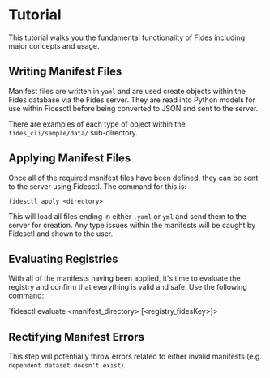 # Tutorial

This tutorial walks you the fundamental functionality of Fides including major concepts and usage.

## Writing Manifest Files

Manifest files are written in `yaml` and are used create objects within the Fides database via the Fides server. They are read into Python models for use within Fidesctl before being converted to JSON and sent to the server.

There are examples of each type of object within the `fides_cli/sample/data/` sub-directory.

## Applying Manifest Files

Once all of the required manifest files have been defined, they can be sent to the server using Fidesctl. The command for this is:

`fidesctl apply <directory>`

This will load all files ending in either `.yaml` or `yml` and send them to the server for creation. Any type issues within the manifests will be caught by Fidesctl and shown to the user.

## Evaluating Registries

With all of the manifests having been applied, it's time to evaluate the registry and confirm that everything is valid and safe. Use the following command:

`fidesctl evaluate <manifest_directory> [<registry_fidesKey>]>

## Rectifying Manifest Errors

This step will potentially throw errors related to either invalid manifests (e.g. `dependent dataset doesn't exist`).
